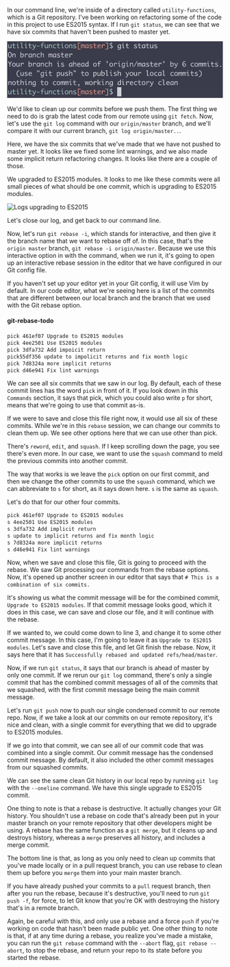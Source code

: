 In our command line, we're inside of a directory called `utility-functions`, which is a Git repository. I've been working on refactoring some of the code in this project to use ES2015 syntax. If I run `git status`, we can see that we have six commits that haven't been pushed to master yet.

![Six commit that havent been pushed](../images/tools-practical-git-clean-up-commits-with-git-rebase-6-commits.png)

We'd like to clean up our commits before we push them. The first thing we need to do is grab the latest code from our remote using `git fetch`. Now, let's use the `git log` command with our `origin/master` branch, and we'll compare it with our current branch, `git log origin/master..`.

Here, we have the six commits that we've made that we have not pushed to master yet. It looks like we fixed some lint warnings, and we also made some implicit return refactoring changes. It looks like there are a couple of those.

We upgraded to ES2015 modules. It looks to me like these commits were all small pieces of what should be one commit, which is upgrading to ES2015 modules. 

![Logs upgrading to ES2015](../images/tools-practical-git-clean-up-commits-with-git-rebase-logs-upgrading-ES2015)

Let's close our log, and get back to our command line.

Now, let's run `git rebase -i`, which stands for interactive, and then give it the branch name that we want to rebase off of. In this case, that's the `origin master` branch, `git rebase -i origin/master`. Because we use this interactive option in with the command, when we run it, it's going to open up an interactive rebase session in the editor that we have configured in our Git config file.

If you haven't set up your editor yet in your Git config, it will use Vim by default. In our code editor, what we're seeing here is a list of the commits that are different between our local branch and the branch that we used with the Git rebase option.

#### git-rebase-todo
```
pick 461ef07 Upgrade to ES2015 modules
pick 4ee2501 Use ES2015 modules
pick 3dfa732 Add impoicit return
pick55df356 update to impolicit returns and fix month logic
pick 7d8324a more implicit returns
pick d46e941 Fix lint warnings
```

We can see all six commits that we saw in our log. By default, each of these commit lines has the word `pick` in front of it. If you look down in this `Commands` section, it says that pick, which you could also write `p` for short, means that we're going to use that commit as-is.

If we were to save and close this file right now, it would use all six of these commits. While we're in this `rebase` session, we can change our commits to clean them up. We see other options here that we can use other than pick.

There's `reword`, `edit`, and `squash`. If I keep scrolling down the page, you see there's even more. In our case, we want to use the `squash` command to meld the previous commits into another commit.

The way that works is we leave the `pick` option on our first commit, and then we change the other commits to use the `squash` command, which we can abbreviate to `s` for short, as it says down here. `s` is the same as `squash`.

Let's do that for our other four commits. 

```
pick 461ef07 Upgrade to ES2015 modules
s 4ee2501 Use ES2015 modules
s 3dfa732 Add implicit return
s update to implicit returns and fix month logic
s 7d8324a more implicit returns
s d46e941 Fix lint warnings
```

Now, when we save and close this file, Git is going to proceed with the rebase. We saw Git processing our commands from the rebase options. Now, it's opened up another screen in our editor that says that `# This is a combination of six commits.`

It's showing us what the commit message will be for the combined commit, `Upgrade to ES2015 modules`. If that commit message looks good, which it does in this case, we can save and close our file, and it will continue with the rebase.

If we wanted to, we could come down to line 3, and change it to some other commit message. In this case, I'm going to leave it as `Upgrade to ES2015 modules`. Let's save and close this file, and let Git finish the rebase. Now, it says here that it has `Successfully rebased and updated refs/head/master`.

Now, if we run `git status`, it says that our branch is ahead of master by only one commit. If we rerun our `git log` command, there's only a single commit that has the combined commit messages of all of the commits that we squashed, with the first commit message being the main commit message.

Let's run `git push` now to push our single condensed commit to our remote repo. Now, if we take a look at our commits on our remote repository, it's nice and clean, with a single commit for everything that we did to upgrade to ES2015 modules.

If we go into that commit, we can see all of our commit code that was combined into a single commit. Our commit message has the condensed commit message. By default, it also included the other commit messages from our squashed commits.

We can see the same clean Git history in our local repo by running `git log` with the `--oneline` command. We have this single upgrade to ES2015 commit.

One thing to note is that a rebase is destructive. It actually changes your Git history. You shouldn't use a rebase on code that's already been put in your master branch on your remote repository that other developers might be using. A rebase has the same function as a `git merge`, but it cleans up and destroys history, whereas a `merge` preserves all history, and includes a merge commit.

The bottom line is that, as long as you only need to clean up commits that you've made locally or in a pull request branch, you can use rebase to clean them up before you `merge` them into your main master branch.

If you have already pushed your commits to a `pull` request branch, then after you run the rebase, because it's destructive, you'll need to run `git push -f`, for force, to let Git know that you're OK with destroying the history that's in a remote branch.

Again, be careful with this, and only use a rebase and a force `push` if you're working on code that hasn't been made public yet. One other thing to note is that, if at any time during a rebase, you realize you've made a mistake, you can run the `git rebase` command with the `--abort` flag, `git rebase --abort`, to stop the rebase, and return your repo to its state before you started the rebase.